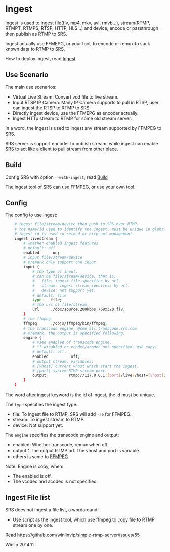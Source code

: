# Ingest

Ingest is used to ingest file(flv, mp4, mkv, avi, rmvb...), 
stream(RTMP, RTMPT, RTMPS, RTSP, HTTP, HLS...) and device,
encode or passthrough then publish as RTMP to SRS.

Ingest actually use FFMEPG, or your tool, to encode or remux
to suck known data to RTMP to SRS.

How to deploy ingest, read [Ingest](https://github.com/winlinvip/simple-rtmp-server/wiki/v1_EN_SampleIngest)

## Use Scenario

The main use scenarios:
* Virtual Live Stream: Convert vod file to live stream.
* Input RTSP IP Camera: Many IP Camera supports to pull in RTSP, user can ingest the RTSP to RTMP to SRS.
* Directly ingest device, use the FFMEPG as encoder actually.
* Ingest HTTp stream to RTMP for some old stream server.

In a word, the Ingest is used to ingest any stream supported by FFMPEG to SRS.

SRS server is support encoder to publish stream, while ingest can enable SRS to act like a client to pull 
stream from other place.

## Build

Config SRS with option `--with-ingest`, read [Build](https://github.com/winlinvip/simple-rtmp-server/wiki/v1_EN_Build)

The ingest tool of SRS can use FFMPEG, or use your own tool.

## Config

The config to use ingest:

```bash
    # ingest file/stream/device then push to SRS over RTMP.
    # the name/id used to identify the ingest, must be unique in global.
    # ingest id is used in reload or http api management.
    ingest livestream {
        # whether enabled ingest features
        # default: off
        enabled      on;
        # input file/stream/device
        # @remark only support one input.
        input {
            # the type of input.
            # can be file/stream/device, that is,
            #   file: ingest file specifies by url.
            #   stream: ingest stream specifeis by url.
            #   device: not support yet.
            # default: file
            type    file;
            # the url of file/stream.
            url     ./doc/source.200kbps.768x320.flv;
        }
        # the ffmpeg 
        ffmpeg      ./objs/ffmpeg/bin/ffmpeg;
        # the transcode engine, @see all.transcode.srs.com
        # @remark, the output is specified following.
        engine {
            # @see enabled of transcode engine.
            # if disabled or vcodec/acodec not specified, use copy.
            # default: off.
            enabled          off;
            # output stream. variables:
            # [vhost] current vhost which start the ingest.
            # [port] system RTMP stream port.
            output          rtmp://127.0.0.1:[port]/live?vhost=[vhost]/livestream;
        }
    }
```

The word after ingest keyword is the id of ingest, the id must be unique.

The `type` specifies the ingest type:
* file: To ingest file to RTMP, SRS will add `-re` for FFMPEG.
* stream: To ingest stream to RTMP.
* device: Not support yet.

The `engine` specifies the transcode engine and output:
* enabled: Whether transcode, remux when off.
* output：The output RTMP url. The vhost and port is variable.
* others is same to [FFMPEG](https://github.com/winlinvip/simple-rtmp-server/wiki/v1_EN_FFMPEG)

Note: Engine is copy, when:
* The enabled is off.
* The vcodec and acodec is not specified.

## Ingest File list

SRS does not ingest a file list, a wordaround:
* Use script as the ingest tool, which use ffmpeg to copy file to RTMP stream one by one.

Read https://github.com/winlinvip/simple-rtmp-server/issues/55

Winlin 2014.11